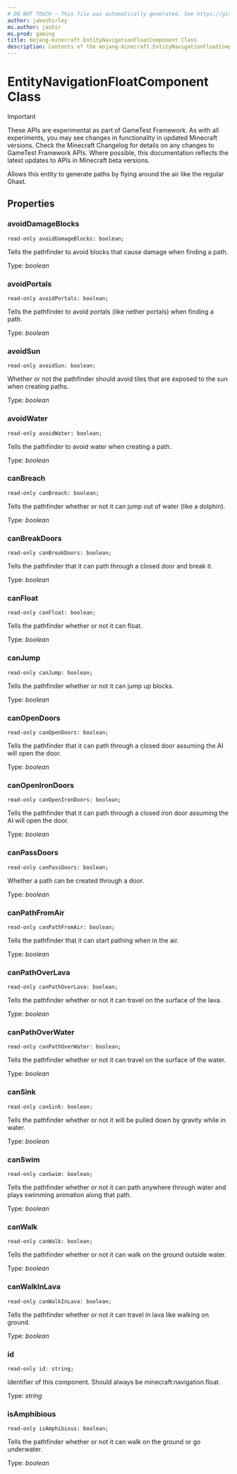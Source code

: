 ```yaml
---
# DO NOT TOUCH — This file was automatically generated. See https://github.com/Mojang/MinecraftScriptingApiDocsGenerator to modify descriptions, examples, etc.
author: jakeshirley
ms.author: jashir
ms.prod: gaming
title: mojang-minecraft.EntityNavigationFloatComponent Class
description: Contents of the mojang-minecraft.EntityNavigationFloatComponent class.
---
```

# EntityNavigationFloatComponent Class
>[!IMPORTANT]
>These APIs are experimental as part of GameTest Framework. As with all experiments, you may see changes in functionality in updated Minecraft versions. Check the Minecraft Changelog for details on any changes to GameTest Framework APIs. Where possible, this documentation reflects the latest updates to APIs in Minecraft beta versions.


Allows this entity to generate paths by flying around the air like the regular Ghast.

## Properties
### **avoidDamageBlocks**
`read-only avoidDamageBlocks: boolean;`

Tells the pathfinder to avoid blocks that cause damage when finding a path.

Type: *boolean*


### **avoidPortals**
`read-only avoidPortals: boolean;`

Tells the pathfinder to avoid portals (like nether portals) when finding a path.

Type: *boolean*


### **avoidSun**
`read-only avoidSun: boolean;`

Whether or not the pathfinder should avoid tiles that are exposed to the sun when creating paths.

Type: *boolean*


### **avoidWater**
`read-only avoidWater: boolean;`

Tells the pathfinder to avoid water when creating a path.

Type: *boolean*


### **canBreach**
`read-only canBreach: boolean;`

Tells the pathfinder whether or not it can jump out of water (like a dolphin).

Type: *boolean*


### **canBreakDoors**
`read-only canBreakDoors: boolean;`

Tells the pathfinder that it can path through a closed door and break it.

Type: *boolean*


### **canFloat**
`read-only canFloat: boolean;`

Tells the pathfinder whether or not it can float.

Type: *boolean*


### **canJump**
`read-only canJump: boolean;`

Tells the pathfinder whether or not it can jump up blocks.

Type: *boolean*


### **canOpenDoors**
`read-only canOpenDoors: boolean;`

Tells the pathfinder that it can path through a closed door assuming the AI will open the door.

Type: *boolean*


### **canOpenIronDoors**
`read-only canOpenIronDoors: boolean;`

Tells the pathfinder that it can path through a closed iron door assuming the AI will open the door.

Type: *boolean*


### **canPassDoors**
`read-only canPassDoors: boolean;`

Whether a path can be created through a door.

Type: *boolean*


### **canPathFromAir**
`read-only canPathFromAir: boolean;`

Tells the pathfinder that it can start pathing when in the air.

Type: *boolean*


### **canPathOverLava**
`read-only canPathOverLava: boolean;`

Tells the pathfinder whether or not it can travel on the surface of the lava.

Type: *boolean*


### **canPathOverWater**
`read-only canPathOverWater: boolean;`

Tells the pathfinder whether or not it can travel on the surface of the water.

Type: *boolean*


### **canSink**
`read-only canSink: boolean;`

Tells the pathfinder whether or not it will be pulled down by gravity while in water.

Type: *boolean*


### **canSwim**
`read-only canSwim: boolean;`

Tells the pathfinder whether or not it can path anywhere through water and plays swimming animation along that path.

Type: *boolean*


### **canWalk**
`read-only canWalk: boolean;`

Tells the pathfinder whether or not it can walk on the ground outside water.

Type: *boolean*


### **canWalkInLava**
`read-only canWalkInLava: boolean;`

Tells the pathfinder whether or not it can travel in lava like walking on ground.

Type: *boolean*


### **id**
`read-only id: string;`

Identifier of this component. Should always be minecraft:navigation.float.

Type: *string*


### **isAmphibious**
`read-only isAmphibious: boolean;`

Tells the pathfinder whether or not it can walk on the ground or go underwater.

Type: *boolean*




